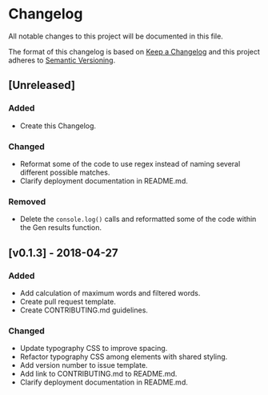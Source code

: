 # Changelog

All notable changes to this project will be documented in this file.

The format of this changelog is based on [Keep a Changelog](https://keepachangelog.com) and this project adheres to [Semantic Versioning](https://semver.org/).

## [Unreleased]

### Added

- Create this Changelog.

### Changed

- Reformat some of the code to use regex instead of naming several different possible matches.
- Clarify deployment documentation in README.md.

### Removed

- Delete the `console.log()` calls and reformatted some of the code within the Gen results function.

## [v0.1.3] - 2018-04-27

### Added

- Add calculation of maximum words and filtered words.
- Create pull request template.
- Create CONTRIBUTING.md guidelines.

### Changed

- Update typography CSS to improve spacing.
- Refactor typography CSS among elements with shared styling.
- Add version number to issue template.
- Add link to CONTRIBUTING.md to README.md.
- Clarify deployment documentation in README.md.
